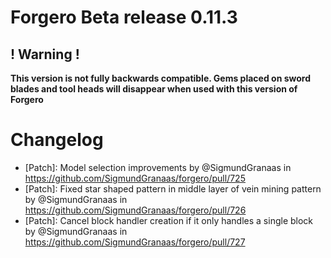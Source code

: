 # Forgero Beta release 0.11.3

## ! Warning !

**This version is not fully backwards compatible. Gems placed on sword blades and tool heads will disappear when used
with this version of Forgero**

# Changelog

* [Patch]: Model selection improvements by @SigmundGranaas in https://github.com/SigmundGranaas/forgero/pull/725
* [Patch]: Fixed star shaped pattern in middle layer of vein mining pattern by @SigmundGranaas
  in https://github.com/SigmundGranaas/forgero/pull/726
* [Patch]: Cancel block handler creation if it only handles a single block by @SigmundGranaas
  in https://github.com/SigmundGranaas/forgero/pull/727
